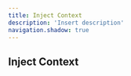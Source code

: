 ```yaml
---
title: Inject Context
description: 'Insert description'
navigation.shadow: true
---
```


## Inject Context
